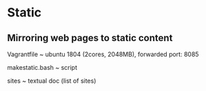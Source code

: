 # Static
## Mirroring web pages to static content
Vagrantfile ~ ubuntu 1804 (2cores, 2048MB), forwarded port: 8085

makestatic.bash ~ script

sites ~ textual doc (list of sites)
